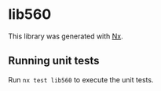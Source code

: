 # lib560

This library was generated with [Nx](https://nx.dev).

## Running unit tests

Run `nx test lib560` to execute the unit tests.
